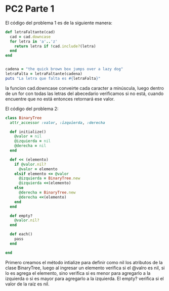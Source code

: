 # PC2 Parte 1
El código del problema 1 es de la siguiente manera:
``` ruby
def letraFaltante(cad)
  cad = cad.downcase
  for letra in 'a'..'z'
    return letra if !cad.include?(letra)
  end
end


cadena = "the quick brown box jumps over a lazy dog"
letraFalta = letraFaltante(cadena)
puts "La letra que falta es #{letraFalta}"
```
la funcion cad.downcase conveirte cada caracter a minúscula, luego dentro de un for con todas las letras del abecedario verificamos si no está, cuando encuentre que no está entonces retornará ese valor.


El código del problema 2:
``` ruby
class BinaryTree
  attr_accessor :valor, :izquierda, :derecha

  def initialize()
    @valor = nil
    @izquierda = nil
    @derecha = nil
  end

  def << (elemento)
    if @valor.nil?
      @valor = elemento
    elsif elemento <= @valor
      @izquierda = BinaryTree.new
      @izquierda <<(elemento)
    else
      @derecha = BinaryTree.new
      @derecha <<(elemento)
    end
  end

  def empty?
    @valor.nil?
  end

  def each()
    pass
  end

end
```

Primero creamos el método intialize para definir como nil los atributos de la clase BinaryTree, luego al ingresar un elemento verifica si el @valro es nil, si lo es agrega el elemento, sino verifica si es menor para agregarlo a la izquierda o si es mayor para agregarlo a la izquierda. El empty? verifica si el valor de la raíz es nil.
